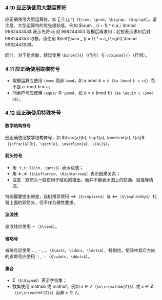 ### 4.10 应正确使用大型运算符

应正确使用大型运算符，如 $\sum, \prod, \bigcup, \bigcap$（`$\sum, \prod, \bigcup, \bigcap$`）。请注意，大型运算符的优先级较低，例如 $\sum _ {i = 1} ^ n a_i \bmod 998244353$ 表示先将 $a_i$ 对 $998244353$ 取模后再求和；若想表示求和后对 $998244353$ 取模，请使用 $\left(\sum _ {i = 1} ^ n a_i \right) \bmod 998244353$。

同时，对于组合数，建议使用 `\binom{}{}`（行内）与 `\dbinom{}{}`（行间）。

### 4.11 应正确使用取模符号

- 取模运算应使用 `\bmod` 而非 `\mod`，如 $a \bmod b = c$（`$a \bmod b = c$`）而不是 $a\mod b=c$。
- 同余符号应使用 `\equiv` 与 `\pmod`，如 $a \equiv c \pmod b$（`$a \equiv c \pmod b$`）。

### 4.12 应正确使用特殊符号

#### 数学结构符号

应正确使用数学结构符号，如 $\frac{a}{b}, \sqrt{a}, \overline{a}, \{a\}$（`$\frac{a}{b}, \sqrt{a}, \overline{a}, \{a\}$`）。

#### 箭头符号

- 用 $\to, \gets$（`$\to, \gets$`）表示赋值；
- 用 $\Leftarrow, \Rightarrow$（`$\Leftarrow, \Rightarrow$`）表示因果关系；
- 注意：双箭头一般仅用于结论的推出，而并不能表示图上的联通、赋值等情况。

特别需要提出的是，我们推荐使用 $\implies$（`$\implies$`）与 $\impliedby$（`$\impliedby$`）代替上面的双箭头，但不作为硬性要求。

#### 波浪线

波浪线应使用 $\sim$（`$\sim$`）。

#### 省略号

省略号应使用 $\dots, \cdots, \ldots$（`$\dots, \cdots, \ldots$`），特别地，矩阵中其它方向的省略号应使用 $\vdots, \ddots$（`$\vdots, \ddots$`）。

#### 集合

- $\Sigma$（`$\Sigma$`）表示字符集；
- 数集使用 mathbb 或 mathbf，例如 $x\in\mathbb{Z}$（`$x\in\mathbb{Z}$`）或 $x\in\mathbf{Z}$（`$x\in\mathbf{Z}$`）而非 $x\in Z$。

